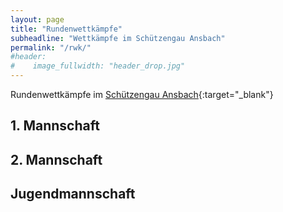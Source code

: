 ```yaml
---
layout: page
title: "Rundenwettkämpfe"
subheadline: "Wettkämpfe im Schützengau Ansbach"
permalink: "/rwk/"
#header:
#    image_fullwidth: "header_drop.jpg"
---
```

Rundenwettkämpfe im [Schützengau Ansbach](https://gau-ansbach.de/){:target="_blank"}

## 1. Mannschaft

## 2. Mannschaft

## Jugendmannschaft